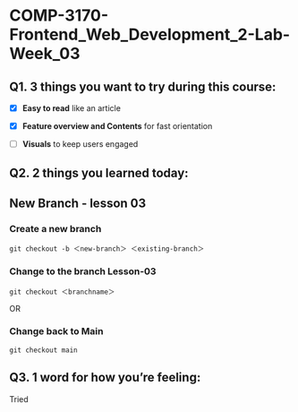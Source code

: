 # COMP-3170-Frontend_Web_Development_2-Lab-Week_03

## Q1. 3 things you want to try during this course:

*   [x] **Easy to read** like an article
*   [x] **Feature overview and Contents** for fast orientation
*   [ ] **Visuals** to keep users engaged


## Q2. 2 things you learned today:

## New Branch - lesson 03
### Create a new branch
```
git checkout -b ＜new-branch＞ ＜existing-branch＞
```
### Change to the branch Lesson-03
```
git checkout ＜branchname＞ 
```
OR
### Change back to Main
```
git checkout main
```
## Q3. 1 word for how you’re feeling:
Tried
